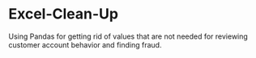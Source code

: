 # Excel-Clean-Up
Using Pandas for getting rid of values that are not needed for reviewing customer account behavior and finding fraud. 
